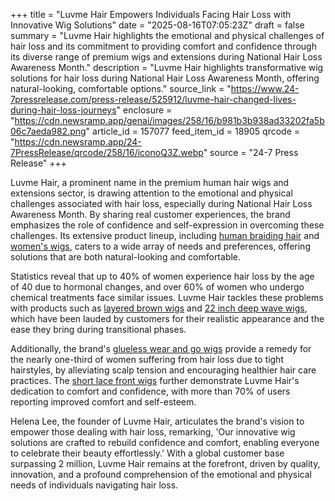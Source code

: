 +++
title = "Luvme Hair Empowers Individuals Facing Hair Loss with Innovative Wig Solutions"
date = "2025-08-16T07:05:23Z"
draft = false
summary = "Luvme Hair highlights the emotional and physical challenges of hair loss and its commitment to providing comfort and confidence through its diverse range of premium wigs and extensions during National Hair Loss Awareness Month."
description = "Luvme Hair highlights transformative wig solutions for hair loss during National Hair Loss Awareness Month, offering natural-looking, comfortable options."
source_link = "https://www.24-7pressrelease.com/press-release/525912/luvme-hair-changed-lives-during-hair-loss-journeys"
enclosure = "https://cdn.newsramp.app/genai/images/258/16/b981b3b938ad33202fa5b06c7aeda982.png"
article_id = 157077
feed_item_id = 18905
qrcode = "https://cdn.newsramp.app/24-7PressRelease/qrcode/258/16/iconoQ3Z.webp"
source = "24-7 Press Release"
+++

<p>Luvme Hair, a prominent name in the premium human hair wigs and extensions sector, is drawing attention to the emotional and physical challenges associated with hair loss, especially during National Hair Loss Awareness Month. By sharing real customer experiences, the brand emphasizes the role of confidence and self-expression in overcoming these challenges. Its extensive product lineup, including <a href="https://www.luvmehair.com/collections/human-braiding-hair" rel="nofollow" target="_blank">human braiding hair</a> and <a href="https://www.luvmehair.com/collections/women-wigs" rel="nofollow" target="_blank">women's wigs</a>, caters to a wide array of needs and preferences, offering solutions that are both natural-looking and comfortable.</p><p>Statistics reveal that up to 40% of women experience hair loss by the age of 40 due to hormonal changes, and over 60% of women who undergo chemical treatments face similar issues. Luvme Hair tackles these problems with products such as <a href="https://www.luvmehair.com/collections/layered-brown-wigs" rel="nofollow" target="_blank">layered brown wigs</a> and <a href="https://www.luvmehair.com/collections/22-inch-deep-wave-wigs" rel="nofollow" target="_blank">22 inch deep wave wigs</a>, which have been lauded by customers for their realistic appearance and the ease they bring during transitional phases.</p><p>Additionally, the brand's <a href="https://www.luvmehair.com/collections/glueless-wear-and-go-wigs" rel="nofollow" target="_blank">glueless wear and go wigs</a> provide a remedy for the nearly one-third of women suffering from hair loss due to tight hairstyles, by alleviating scalp tension and encouraging healthier hair care practices. The <a href="https://www.luvmehair.com/collections/short-lace-front-wigs" rel="nofollow" target="_blank">short lace front wigs</a> further demonstrate Luvme Hair's dedication to comfort and confidence, with more than 70% of users reporting improved comfort and self-esteem.</p><p>Helena Lee, the founder of Luvme Hair, articulates the brand's vision to empower those dealing with hair loss, remarking, 'Our innovative wig solutions are crafted to rebuild confidence and comfort, enabling everyone to celebrate their beauty effortlessly.' With a global customer base surpassing 2 million, Luvme Hair remains at the forefront, driven by quality, innovation, and a profound comprehension of the emotional and physical needs of individuals navigating hair loss.</p>